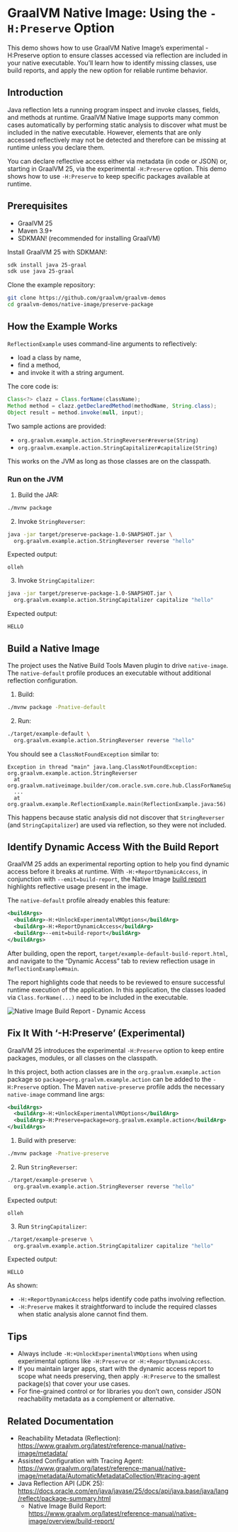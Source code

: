 # GraalVM Native Image: Using the `-H:Preserve` Option

This demo shows how to use GraalVM Native Image’s experimental -H:Preserve
option to ensure classes accessed via reflection are included in your native
executable. You’ll learn how to identify missing classes, use build reports, and
apply the new option for reliable runtime behavior.

## Introduction

Java reflection lets a running program inspect and invoke classes, fields, and
methods at runtime. GraalVM Native Image supports many common cases
automatically by performing static analysis to discover what must be included in
the native executable. However, elements that are only accessed reflectively may
not be detected and therefore can be missing at runtime unless you declare them.

You can declare reflective access either via metadata (in code or JSON) or,
starting in GraalVM 25, via the experimental `-H:Preserve` option. This demo
shows how to use `-H:Preserve` to keep specific packages available at runtime.

## Prerequisites

- GraalVM 25
- Maven 3.9+
- SDKMAN! (recommended for installing GraalVM)

Install GraalVM 25 with SDKMAN!:

```bash
sdk install java 25-graal
sdk use java 25-graal
```

Clone the example repository:

```bash
git clone https://github.com/graalvm/graalvm-demos
cd graalvm-demos/native-image/preserve-package
```

## How the Example Works

`ReflectionExample` uses command-line arguments to reflectively:
- load a class by name,
- find a method,
- and invoke it with a string argument.

The core code is:

```java
Class<?> clazz = Class.forName(className);
Method method = clazz.getDeclaredMethod(methodName, String.class);
Object result = method.invoke(null, input);
```

Two sample actions are provided:
- `org.graalvm.example.action.StringReverser#reverse(String)`
- `org.graalvm.example.action.StringCapitalizer#capitalize(String)`

This works on the JVM as long as those classes are on the classpath.

### Run on the JVM

1. Build the JAR:

```bash
./mvnw package
```

2. Invoke `StringReverser`:

```bash
java -jar target/preserve-package-1.0-SNAPSHOT.jar \
  org.graalvm.example.action.StringReverser reverse "hello"
```

Expected output:

```
olleh
```

3. Invoke `StringCapitalizer`:

```bash
java -jar target/preserve-package-1.0-SNAPSHOT.jar \
  org.graalvm.example.action.StringCapitalizer capitalize "hello"
```

Expected output:

```
HELLO
```

## Build a Native Image

The project uses the Native Build Tools Maven plugin to drive `native-image`.
The `native-default` profile produces an executable without additional
reflection configuration.

1. Build:

```bash
./mvnw package -Pnative-default
```

2. Run:

```bash
./target/example-default \
  org.graalvm.example.action.StringReverser reverse "hello"
```

You should see a `ClassNotFoundException` similar to:

```
Exception in thread "main" java.lang.ClassNotFoundException: org.graalvm.example.action.StringReverser
  at org.graalvm.nativeimage.builder/com.oracle.svm.core.hub.ClassForNameSupport.forName(ClassForNameSupport.java:339)
  ...
  at org.graalvm.example.ReflectionExample.main(ReflectionExample.java:56)
```

This happens because static analysis did not discover that `StringReverser` (and
`StringCapitalizer`) are used via reflection, so they were not included.

## Identify Dynamic Access With the Build Report

GraalVM 25 adds an experimental reporting option to help you find dynamic access
before it breaks at runtime. With `-H:+ReportDynamicAccess`, in conjunction with
`--emit=build-report`, the Native Image [build
report](https://www.graalvm.org/latest/reference-manual/native-image/overview/build-report/)
highlights reflective usage present in the image.

The `native-default` profile already enables this feature:

```xml
<buildArgs>
  <buildArg>-H:+UnlockExperimentalVMOptions</buildArg>
  <buildArg>-H:+ReportDynamicAccess</buildArg>
  <buildArg>--emit=build-report</buildArg>
</buildArgs>
```

After building, open the report, `target/example-default-build-report.html`, and navigate to the “Dynamic Access” tab to review reflection usage in `ReflectionExample#main`.


The report highlights code that needs to be reviewed to ensure successful
runtime execution of the application. In this application, the classes loaded
via `Class.forName(...)` need to be included in the executable.

![Native Image Build Report - Dynamic Access](build-report.jpeg)

## Fix It With ‘-H:Preserve’ (Experimental)

GraalVM 25 introduces the experimental `-H:Preserve` option to keep entire
packages, modules, or all classes on the classpath.

In this project, both action classes are in the `org.graalvm.example.action`
package so `package=org.graalvm.example.action` can be added to the
`-H:Preserve` option.  The Maven `native-preserve` profile adds the necessary
`native-image` command line args:

```xml
<buildArgs>
  <buildArg>-H:+UnlockExperimentalVMOptions</buildArg>
  <buildArg>-H:Preserve=package=org.graalvm.example.action</buildArg>
</buildArgs>
```

1. Build with preserve:

```bash
./mvnw package -Pnative-preserve
```

2. Run `StringReverser`:

```bash
./target/example-preserve \
  org.graalvm.example.action.StringReverser reverse "hello"
```

Expected output:

```
olleh
```

3. Run `StringCapitalizer`:

```bash
./target/example-preserve \
  org.graalvm.example.action.StringCapitalizer capitalize "hello"
```

Expected output:

```
HELLO
```

As shown:
- `-H:+ReportDynamicAccess` helps identify code paths involving reflection.
- `-H:Preserve` makes it straightforward to include the required classes when
  static analysis alone cannot find them.

## Tips

- Always include `-H:+UnlockExperimentalVMOptions` when using experimental
  options like `-H:Preserve` or `-H:+ReportDynamicAccess`.
- If you maintain larger apps, start with the dynamic access report to scope
  what needs preserving, then apply `-H:Preserve` to the smallest package(s)
  that cover your use cases.
- For fine-grained control or for libraries you don’t own, consider JSON
  reachability metadata as a complement or alternative.

## Related Documentation

- Reachability Metadata (Reflection):
  https://www.graalvm.org/latest/reference-manual/native-image/metadata/
- Assisted Configuration with Tracing Agent:
  https://www.graalvm.org/latest/reference-manual/native-image/metadata/AutomaticMetadataCollection/#tracing-agent
- Java Reflection API (JDK 25):
  https://docs.oracle.com/en/java/javase/25/docs/api/java.base/java/lang/reflect/package-summary.html
  - Native Image Build Report: https://www.graalvm.org/latest/reference-manual/native-image/overview/build-report/
